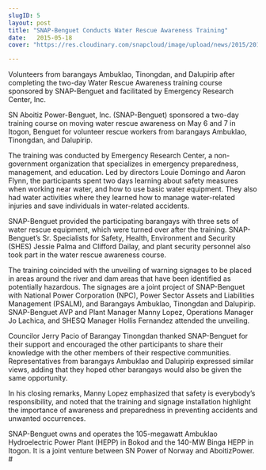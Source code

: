 ```yaml
---
slugID: 5
layout: post
title: "SNAP-Benguet Conducts Water Rescue Awareness Training"
date:   2015-05-18 
cover: "https://res.cloudinary.com/snapcloud/image/upload/news/2015/2015-5-snap.jpg"

---
```

Volunteers from barangays Ambuklao, Tinongdan, and Dalupirip after completing the two-day Water Rescue Awareness training course sponsored by SNAP-Benguet and facilitated by Emergency Research Center, Inc. 
 
 
SN Aboitiz Power-Benguet, Inc. (SNAP-Benguet) sponsored a two-day training course on moving water rescue awareness on May 6 and 7 in Itogon, Benguet for volunteer rescue workers from barangays Ambuklao, Tinongdan, and Dalupirip.


The training was conducted by Emergency Research Center, a non-government organization that specializes in emergency preparedness, management, and education. Led by directors Louie Domingo and Aaron Flynn, the participants spent two days learning about safety measures when working near water, and how to use basic water equipment. They also had water activities where they learned how to manage water-related injuries and save individuals in water-related accidents.


SNAP-Benguet provided the participating barangays with three sets of water rescue equipment, which were turned over after the training. SNAP-Benguet’s Sr. Specialists for Safety, Health, Environment and Security (SHES) Jessie Palma and Clifford Dailay, and plant security personnel also took part in the water rescue awareness course.


The training coincided with the unveiling of warning signages to be placed in areas around the river and dam areas that have been identified as potentially hazardous. The signages are a joint project of SNAP-Benguet with National Power Corporation (NPC), Power Sector Assets and Liabilities Management (PSALM), and Barangays Ambuklao, Tinongdan and Dalupirip. SNAP-Benguet AVP and Plant Manager Manny Lopez, Operations Manager Jo Lachica, and SHESQ Manager Hollis Fernandez attended the unveiling.


Councilor Jerry Pacio of Barangay Tinongdan thanked SNAP-Benguet for their support and encouraged the other participants to share their knowledge with the other members of their respective communities. Representatives from barangays Ambuklao and Dalupirip expressed similar views, adding that they hoped other barangays would also be given the same opportunity.


In his closing remarks, Manny Lopez emphasized that safety is everybody’s responsibility, and noted that the training and signage installation highlight the importance of awareness and preparedness in preventing accidents and unwanted occurrences.


SNAP-Benguet owns and operates the 105-megawatt Ambuklao Hydroelectric Power Plant (HEPP) in Bokod and the 140-MW Binga HEPP in Itogon. It is a joint venture between SN Power of Norway and AboitizPower. #
